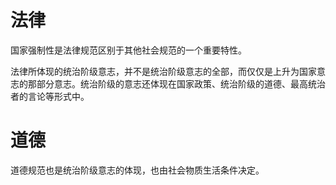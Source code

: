# 法律

国家强制性是法律规范区别于其他社会规范的一个重要特性。

法律所体现的统治阶级意志，并不是统治阶级意志的全部，而仅仅是上升为国家意志的那部分意志。统治阶级的意志还体现在国家政策、统治阶级的道德、最高统治者的言论等形式中。

# 道德

道德规范也是统治阶级意志的体现，也由社会物质生活条件决定。

